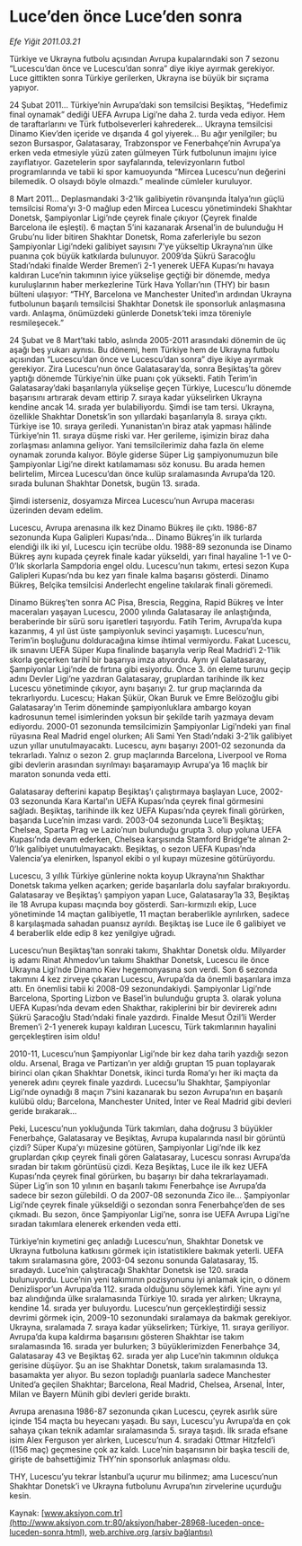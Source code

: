 # Luce’den önce Luce’den sonra

*Efe Yiğit 2011.03.21*

<font class="agenda2NewsSpot">
 Türkiye ve Ukrayna futbolu açısından Avrupa kupalarındaki son 7 sezonu “Lucescu’dan önce ve Lucescu’dan sonra” diye ikiye ayırmak gerekiyor. Luce gittikten sonra Türkiye gerilerken, Ukrayna ise büyük bir sıçrama yapıyor.
</font>
<font class="newsDetail">
 <p>
  <p class="MsoNormal">
   24 Şubat 2011… Türkiye’nin Avrupa’daki son temsilcisi Beşiktaş, “Hedefimiz final oynamak” dediği UEFA Avrupa Ligi’ne daha 2. turda veda ediyor. Hem de taraftarlarını ve Türk futbolseverleri kahrederek… Ukrayna temsilcisi Dinamo Kiev’den içeride ve dışarıda 4 gol yiyerek… Bu ağır yenilgiler; bu sezon Bursaspor, Galatasaray, Trabzonspor ve Fenerbahçe’nin Avrupa’ya erken veda etmesiyle yüzü zaten gülmeyen Türk futbolunun imajını iyice zayıflatıyor. Gazetelerin spor sayfalarında, televizyonların futbol programlarında ve tabii ki spor kamuoyunda “Mircea Lucescu’nun değerini bilemedik. O olsaydı böyle olmazdı.” mealinde cümleler kuruluyor.
   <span>
   </span>
  </p>
  <p class="MsoNormal">
   8 Mart 2011… Deplasmandaki 3-2’lik galibiyetin rövanşında İtalya’nın güçlü temsilcisi Roma’yı 3-0 mağlup eden Mircea Lucescu yönetimindeki Shakhtar Donetsk, Şampiyonlar Ligi’nde çeyrek finale çıkıyor (Çeyrek finalde Barcelona ile eşleşti). 6 maçtan 5’ini kazanarak Arsenal’in de bulunduğu H Grubu’nu lider bitiren Shakhtar Donetsk, Roma zaferleriyle bu sezon Şampiyonlar Ligi’ndeki galibiyet sayısını 7’ye yükseltip Ukrayna’nın ülke puanına çok büyük katkılarda bulunuyor. 2009’da Şükrü Saracoğlu Stadı’ndaki finalde Werder Bremen’i 2-1 yenerek UEFA Kupası’nı havaya kaldıran Luce’nin takımının iyice yükselişe geçtiği bir dönemde, medya kuruluşlarının haber merkezlerine Türk Hava Yolları’nın (THY) bir basın bülteni ulaşıyor: “THY, Barcelona ve Manchester United’ın ardından Ukrayna futbolunun başarılı temsilcisi Shakhtar Donetsk ile sponsorluk anlaşmasına vardı. Anlaşma, önümüzdeki günlerde Donetsk’teki imza töreniyle resmileşecek.”
  </p>
  <p class="MsoNormal">
   24 Şubat ve 8 Mart’taki tablo, aslında 2005-2011 arasındaki dönemin de üç aşağı beş yukarı aynısı. Bu dönemi, hem Türkiye hem de Ukrayna futbolu açısından “Lucescu’dan önce ve Lucescu’dan sonra” diye ikiye ayırmak gerekiyor. Zira Lucescu’nun önce Galatasaray’da, sonra Beşiktaş’ta görev yaptığı dönemde Türkiye’nin ülke puanı çok yüksekti. Fatih Terim’in Galatasaray’daki başarılarıyla yükselişe geçen Türkiye, Lucescu’lu dönemde başarısını artırarak devam ettirip 7. sıraya kadar yükselirken Ukrayna kendine ancak 14. sırada yer bulabiliyordu. Şimdi ise tam tersi. Ukrayna, özellikle Shakhtar Donetsk’in son yıllardaki başarılarıyla 8. sıraya çıktı. Türkiye ise 10. sıraya geriledi. Yunanistan’ın biraz atak yapması hâlinde Türkiye’nin 11. sıraya düşme riski var. Her gerileme, işimizin biraz daha zorlaşması anlamına geliyor. Yani temsilcilerimiz daha fazla ön eleme oynamak zorunda kalıyor. Böyle giderse Süper Lig şampiyonumuzun bile Şampiyonlar Ligi’ne direkt katılamaması söz konusu. Bu arada hemen belirtelim, Mircea Lucescu’dan önce kulüp sıralamasında Avrupa’da 120. sırada bulunan Shakhtar Donetsk, bugün 13. sırada.
  </p>
  <p class="MsoNormal">
   Şimdi isterseniz, dosyamıza Mircea Lucescu’nun Avrupa macerası üzerinden devam edelim.
  </p>
  <p class="MsoNormal">
   Lucescu, Avrupa arenasına ilk kez Dinamo Bükreş ile çıktı. 1986-87 sezonunda Kupa Galipleri Kupası’nda... Dinamo Bükreş’in ilk turlarda elendiği ilk iki yıl, Lucescu için tecrübe oldu. 1988-89 sezonunda ise Dinamo Bükreş aynı kupada çeyrek finale kadar yükseldi, yarı final hayaline 1-1 ve 0-0’lık skorlarla Sampdoria engel oldu. Lucescu’nun takımı, ertesi sezon Kupa Galipleri Kupası’nda bu kez yarı finale kalma başarısı gösterdi. Dinamo Bükreş, Belçika temsilcisi Anderlecht engeline takılarak finali göremedi.
  </p>
  <p class="MsoNormal">
   Dinamo Bükreş’ten sonra AC Pisa, Brescia, Reggina, Rapid Bükreş ve İnter maceraları yaşayan Lucescu, 2000 yılında Galatasaray ile anlaştığında, beraberinde bir sürü soru işaretleri taşıyordu. Fatih Terim, Avrupa’da kupa kazanmış, 4 yıl üst üste şampiyonluk sevinci yaşamıştı. Lucescu’nun, Terim’in boşluğunu dolduracağına kimse ihtimal vermiyordu. Fakat Lucescu, ilk sınavını UEFA Süper Kupa finalinde başarıyla verip Real Madrid’i 2-1’lik skorla geçerken tarihî bir başarıya imza atıyordu. Aynı yıl Galatasaray, Şampiyonlar Ligi’nde de fırtına gibi esiyordu. Önce 3. ön eleme turunu geçip adını Devler Ligi’ne yazdıran Galatasaray, gruplardan tarihinde ilk kez Lucescu yönetiminde çıkıyor, aynı başarıyı 2. tur grup maçlarında da tekrarlıyordu. Lucescu; Hakan Şükür, Okan Buruk ve Emre Belözoğlu gibi Galatasaray’ın Terim döneminde şampiyonluklara ambargo koyan kadrosunun temel isimlerinden yoksun bir şekilde tarih yazmaya devam ediyordu. 2000-01 sezonunda temsilcimizin Şampiyonlar Ligi’ndeki yarı final rüyasına Real Madrid engel olurken; Ali Sami Yen Stadı’ndaki 3-2’lik galibiyet uzun yıllar unutulmayacaktı. Lucescu, aynı başarıyı 2001-02 sezonunda da tekrarladı. Yalnız o sezon 2. grup maçlarında Barcelona, Liverpool ve Roma gibi devlerin arasından sıyrılmayı başaramayıp Avrupa’ya 16 maçlık bir maraton sonunda veda etti.
  </p>
  <p class="MsoNormal">
   Galatasaray defterini kapatıp Beşiktaş’ı çalıştırmaya başlayan Luce, 2002-03 sezonunda Kara Kartal’ın UEFA Kupası’nda çeyrek final görmesini sağladı. Beşiktaş, tarihinde ilk kez UEFA Kupası’nda çeyrek finali görürken, başarıda Luce’nin imzası vardı. 2003-04 sezonunda Luce’li Beşiktaş; Chelsea, Sparta Prag ve Lazio’nun bulunduğu grupta 3. olup yoluna UEFA Kupası’nda devam ederken, Chelsea karşısında Stamford Bridge’te alınan 2-0’lık galibiyet unutulmayacaktı. Beşiktaş, o sezon UEFA Kupası’nda Valencia’ya elenirken, İspanyol ekibi o yıl kupayı müzesine götürüyordu.
  </p>
  <p class="MsoNormal">
   Lucescu, 3 yıllık Türkiye günlerine nokta koyup Ukrayna’nın Shakthar Donetsk takıma yelken açarken; geride başarılarla dolu sayfalar bırakıyordu. Galatasaray ve Beşiktaş’ı şampiyon yapan Luce, Galatasaray’la 33, Beşiktaş ile 18 Avrupa kupası maçında boy gösterdi. Sarı-kırmızılı ekip, Luce yönetiminde 14 maçtan galibiyetle, 11 maçtan beraberlikle ayrılırken, sadece 8 karşılaşmada sahadan puansız ayrıldı. Beşiktaş ise Luce ile 6 galibiyet ve 4 beraberlik elde edip 8 kez yenilgiye uğradı.
  </p>
  <p class="MsoNormal">
   Lucescu’nun Beşiktaş’tan sonraki takımı, Shakhtar Donetsk oldu. Milyarder iş adamı Rinat Ahmedov’un takımı Shakthar Donetsk, Lucescu ile önce Ukrayna Ligi’nde Dinamo Kiev hegemonyasına son verdi. Son 6 sezonda takımını 4 kez zirveye çıkaran Lucescu, Avrupa’da da önemli başarılara imza attı. En önemlisi tabii ki 2008-09 sezonundakiydi. Şampiyonlar Ligi’nde Barcelona, Sporting Lizbon ve Basel’in bulunduğu grupta 3. olarak yoluna UEFA Kupası’nda devam eden Shakthar, rakiplerini bir bir devirerek adını Şükrü Şaracoğlu Stadı’ndaki finale yazdırdı. Finalde Mesut Özil’li Werder Bremen’i 2-1 yenerek kupayı kaldıran Lucescu, Türk takımlarının hayalini gerçekleştiren isim oldu!
  </p>
  <p class="MsoNormal">
   2010-11, Lucescu’nun Şampiyonlar Ligi’nde bir kez daha tarih yazdığı sezon oldu. Arsenal, Braga ve Partizan’ın yer aldığı gruptan 15 puan toplayarak birinci olan çıkan Shakhtar Donetsk, ikinci turda Roma’yı her iki maçta da yenerek adını çeyrek finale yazdırdı. Lucecsu’lu Shakhtar, Şampiyonlar Ligi’nde oynadığı 8 maçın 7’sini kazanarak bu sezon Avrupa’nın en başarılı kulübü oldu; Barcelona, Manchester United, İnter ve Real Madrid gibi devleri geride bırakarak...
  </p>
  <p class="MsoNormal">
   Peki, Lucescu’nun yokluğunda Türk takımları, daha doğrusu 3 büyükler Fenerbahçe, Galatasaray ve Beşiktaş, Avrupa kupalarında nasıl bir görüntü çizdi? Süper Kupa’yı müzesine götüren, Şampiyonlar Ligi’nde ilk kez gruplardan çıkıp çeyrek finali gören Galatasaray, Lucescu sonrası Avrupa’da sıradan bir takım görüntüsü çizdi. Keza Beşiktaş, Luce ile ilk kez UEFA Kupası’nda çeyrek final görürken, bu başarıyı bir daha tekrarlayamadı. Süper Lig’in son 10 yılının en başarılı takımı Fenerbahçe ise Avrupa’da sadece bir sezon gülebildi. O da 2007-08 sezonunda Zico ile... Şampiyonlar Ligi’nde çeyrek finale yükseldiği o sezondan sonra Fenerbahçe’den de ses çıkmadı. Bu sezon, önce Şampiyonlar Ligi’ne, sonra ise UEFA Avrupa Ligi’ne sıradan takımlara elenerek erkenden veda etti.
   <span>
   </span>
  </p>
  <p class="MsoNormal">
   Türkiye’nin kıymetini geç anladığı Lucescu’nun, Shakhtar Donetsk ve Ukrayna futboluna katkısını görmek için istatistiklere bakmak yeterli. UEFA takım sıralamasına göre, 2003-04 sezonu sonunda Galatasaray, 15. sıradaydı. Luce’nin çalıştıracağı Shakhtar Donetsk ise 120. sırada bulunuyordu. Luce’nin yeni takımının pozisyonunu iyi anlamak için, o dönem Denizlispor’un Avrupa’da 112. sırada olduğunu söylemek kâfi.
   <span>
   </span>
   Yine aynı yıl baz alındığında ülke sıralamasında Türkiye 10. sırada yer alırken; Ukrayna, kendine 14. sırada yer buluyordu. Lucescu’nun gerçekleştirdiği sessiz devrimi görmek için, 2009-10 sezonundaki sıralamaya da bakmak gerekiyor. Ukrayna, sıralamada 7. sıraya kadar yükselirken; Türkiye, 11. sıraya geriliyor. Avrupa’da kupa kaldırma başarısını gösteren Shakhtar ise takım sıralamasında 16. sırada yer bulurken; 3 büyüklerimizden Fenerbahçe 34, Galatasaray 43 ve Beşiktaş 62. sırada yer alıp Luce’nin takımının oldukça gerisine düşüyor. Şu an ise Shakhtar Donetsk, takım sıralamasında 13. basamakta yer alıyor. Bu sezon topladığı puanlarla sadece Manchester United’a geçilen Shakhtar; Barcelona, Real Madrid, Chelsea, Arsenal, İnter, Milan ve Bayern Münih gibi devleri geride bıraktı.
  </p>
  <p class="MsoNormal">
   Avrupa arenasına 1986-87 sezonunda çıkan Lucescu, çeyrek asırlık süre içinde 154 maçta bu heyecanı yaşadı. Bu sayı, Lucescu’yu Avrupa’da en çok sahaya çıkan teknik adamlar sıralamasında 5. sıraya taşıdı. İlk sırada efsane isim Alex Ferguson yer alırken, Lucescu’nun 4. sıradaki
   <span>
   </span>
   Ottmar Hitzfeld’i ((156 maç) geçmesine çok az kaldı. Luce’nin başarısının bir başka tescili de, girişte de bahsettiğimiz THY’nin sponsorluk anlaşması oldu.
  </p>
  <p class="MsoNormal">
   THY, Lucescu’yu tekrar İstanbul’a uçurur mu bilinmez; ama Lucescu’nun Shakhtar Donetsk’i ve Ukrayna futbolunu Avrupa’nın zirvelerine uçurduğu kesin.
  </p>
 </p>
</font>

Kaynak: [www.aksiyon.com.tr](http://www.aksiyon.com.tr:80/aksiyon/haber-28968-luceden-once-luceden-sonra.html), [web.archive.org (arşiv bağlantısı)](http://web.archive.org/web/20110324140251/http://www.aksiyon.com.tr:80/aksiyon/haber-28968-luceden-once-luceden-sonra.html)
